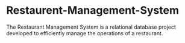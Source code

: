 # Restaurent-Management-System
The Restaurant Management System is a relational database project developed to efficiently manage the operations of a restaurant.
